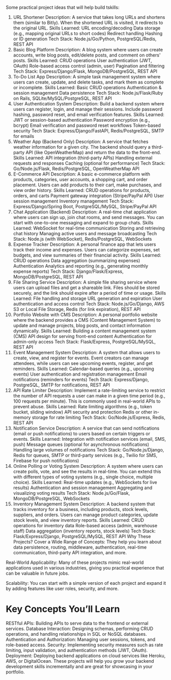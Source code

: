 Some practical project ideas that will help build tskills:

1. URL Shortener
   Description: A service that takes long URLs and shortens them (similar to Bitly). When the shortened URL is visited, it redirects to the original URL.
   Skills Learned:
   URL encoding/decoding
   Data storage (e.g., mapping original URLs to short codes)
   Redirect handling
   Hashing or ID generation
   Tech Stack: Node.js/Go/Python, PostgreSQL/Redis, REST API
2. Basic Blog Platform
   Description: A blog system where users can create accounts, write blog posts, edit/delete posts, and comment on others' posts.
   Skills Learned:
   CRUD operations
   User authentication (JWT, OAuth)
   Role-based access control (admin, user)
   Pagination and filtering
   Tech Stack: Express/Django/Flask, MongoDB/PostgreSQL, REST API
3. To-Do List App
   Description: A simple task management system where users can create, update, and delete tasks, and mark them as complete or incomplete.
   Skills Learned:
   Basic CRUD operations
   Authentication & session management
   Data persistence
   Tech Stack: Node.js/Flask/Ruby on Rails, SQLite/MySQL/PostgreSQL, REST API
4. User Authentication System
   Description: Build a backend system where users can register, login, and manage their sessions. Include password hashing, password reset, and email verification features.
   Skills Learned:
   JWT or session-based authentication
   Password encryption (e.g., bcrypt)
   Email verification and password reset workflows
   Token-based security
   Tech Stack: Express/Django/FastAPI, Redis/PostgreSQL, SMTP for emails
5. Weather App (Backend Only)
   Description: A service that fetches weather information for a given city. The backend should query a third-party API (like OpenWeatherMap) and return the data to the front-end.
   Skills Learned:
   API integration (third-party APIs)
   Handling external requests and responses
   Caching (optional for performance)
   Tech Stack: Go/Node.js/Flask, Redis/PostgreSQL, OpenWeatherMap API
6. E-Commerce API
   Description: A basic e-commerce platform with products, categories, user accounts, a shopping cart, and order placement. Users can add products to their cart, make purchases, and view order history.
   Skills Learned:
   CRUD operations for products, orders, and carts
   Payment gateway integration (Stripe/PayPal API)
   User session management
   Inventory management
   Tech Stack: Express/Django/Spring Boot, PostgreSQL/MySQL, Stripe/PayPal API
7. Chat Application (Backend)
   Description: A real-time chat application where users can sign up, join chat rooms, and send messages. You can start with one-to-one messaging and expand to group chats.
   Skills Learned:
   WebSocket for real-time communication
   Storing and retrieving chat history
   Managing active users and message broadcasting
   Tech Stack: Node.js (with WebSocket), Redis/PostgreSQL, WebSockets
8. Expense Tracker
   Description: A personal finance app that lets users track their income and expenses. Users can categorize expenses, set budgets, and view summaries of their financial activity.
   Skills Learned:
   CRUD operations
   Data aggregation (summarizing expenses)
   Authentication
   Analytics and reporting (e.g., generating monthly expense reports)
   Tech Stack: Django/Flask/Express, MongoDB/PostgreSQL, REST API
9. File Sharing Service
   Description: A simple file sharing service where users can upload files and get a shareable link. Files should be stored securely, and the link should expire after a period of time or usage.
   Skills Learned:
   File handling and storage
   URL generation and expiration
   User authentication and access control
   Tech Stack: Node.js/Go/Django, AWS S3 or Local File Storage, Redis (for link expiration), REST API
10. Portfolio Website with CMS
    Description: A personal portfolio website where the backend provides a CMS (Content Management System) to update and manage projects, blog posts, and contact information dynamically.
    Skills Learned:
    Building a content management system (CMS)
    API design for serving front-end content
    Authentication for admin-only access
    Tech Stack: Flask/Express, PostgreSQL/MySQL, REST API
11. Event Management System
    Description: A system that allows users to create, view, and register for events. Event creators can manage attendees, while users can see upcoming events, register, and get reminders.
    Skills Learned:
    Calendar-based queries (e.g., upcoming events)
    User authentication and registration management
    Email notifications (reminders for events)
    Tech Stack: Express/Django, PostgreSQL, SMTP for notifications, REST API
12. API Rate Limiter
    Description: Implement a rate-limiting service to restrict the number of API requests a user can make in a given time period (e.g., 100 requests per minute). This is commonly used in real-world APIs to prevent abuse.
    Skills Learned:
    Rate limiting algorithms (e.g., token bucket, sliding window)
    API security and protection
    Redis or other in-memory storage for rate limiting
    Tech Stack: Go/Node.js/Express, Redis, REST API
13. Notification Service
    Description: A service that can send notifications (email or push notifications) to users based on certain triggers or events.
    Skills Learned:
    Integration with notification services (email, SMS, push)
    Message queues (optional for asynchronous notifications)
    Handling large volumes of notifications
    Tech Stack: Go/Node.js/Django, Redis for queues, SMTP or third-party services (e.g., Twilio for SMS, Firebase for push notifications)
14. Online Polling or Voting System
    Description: A system where users can create polls, vote, and see the results in real-time. You can extend this with different types of voting systems (e.g., single choice, multiple choice).
    Skills Learned:
    Real-time updates (e.g., WebSockets for live results)
    Authentication and session management
    Aggregating and visualizing voting results
    Tech Stack: Node.js/Go/Flask, MongoDB/PostgreSQL, WebSockets
15. Inventory Management System
    Description: A backend system that tracks inventory for a business, including products, stock levels, suppliers, and orders. Users can manage product categories, update stock levels, and view inventory reports.
    Skills Learned:
    CRUD operations for inventory data
    Role-based access (admin, warehouse staff)
    Data aggregation (inventory reports, stock levels)
    Tech Stack: Flask/Express/Django, PostgreSQL/MySQL, REST API
    Why These Projects?
    Cover a Wide Range of Concepts: They help you learn about data persistence, routing, middleware, authentication, real-time communication, third-party API integration, and more.

Real-World Applicability: Many of these projects mimic real-world applications used in various industries, giving you practical experience that can be valuable in future jobs.

Scalability: You can start with a simple version of each project and expand it by adding features like user roles, security, and more.

# Key Concepts You’ll Learn

RESTful APIs: Building APIs to serve data to the frontend or external services.
Database Interaction: Designing schemas, performing CRUD operations, and handling relationships in SQL or NoSQL databases.
Authentication and Authorization: Managing user sessions, tokens, and role-based access.
Security: Implementing security measures such as rate limiting, input validation, and authentication methods (JWT, OAuth).
Deployment: Deploying backend applications on cloud services like Heroku, AWS, or DigitalOcean.
These projects will help you grow your backend development skills incrementally and are great for showcasing in your portfolio.
